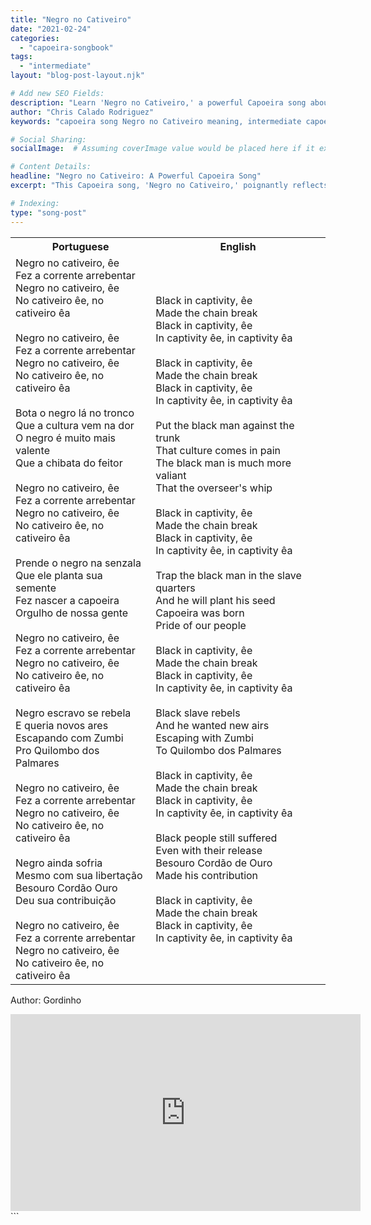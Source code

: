 ```yaml
---
title: "Negro no Cativeiro"
date: "2021-02-24"
categories:
  - "capoeira-songbook"
tags:
  - "intermediate"
layout: "blog-post-layout.njk"

# Add new SEO Fields:
description: "Learn 'Negro no Cativeiro,' a powerful Capoeira song about slavery. Explore its history, lyrics & meaning. Perfect for intermediate players!"
author: "Chris Calado Rodriguez"
keywords: "capoeira song Negro no Cativeiro meaning, intermediate capoeira song lyrics, capoeira song about slavery, history of capoeira songs, learn to sing Negro no Cativeiro, capoeira songbook with lyrics, Afro-Brazilian history in capoeira, capoeira song analysis"

# Social Sharing:
socialImage:  # Assuming coverImage value would be placed here if it existed.

# Content Details:
headline: "Negro no Cativeiro: A Powerful Capoeira Song"
excerpt: "This Capoeira song, 'Negro no Cativeiro,' poignantly reflects the experience of enslaved Africans, offering a glimpse into their struggles and resilience through music and movement."

# Indexing:
type: "song-post"
---
```



<table class="capoeira-table">
    <tr class="header-row">
        <th>Portuguese</th>
        <th>English</th>
    </tr>
    <tr>
        <td>Negro no cativeiro, êe<br>
Fez a corrente arrebentar<br>
Negro no cativeiro, êe<br>
No cativeiro êe, no cativeiro êa<br><br>
Negro no cativeiro, êe<br>
Fez a corrente arrebentar<br>
Negro no cativeiro, êe<br>
No cativeiro êe, no cativeiro êa<br><br>
Bota o negro lá no tronco<br>
Que a cultura vem na dor<br>
O negro é muito mais valente<br>
Que a chibata do feitor<br><br>
Negro no cativeiro, êe<br>
Fez a corrente arrebentar<br>
Negro no cativeiro, êe<br>
No cativeiro êe, no cativeiro êa<br><br>
Prende o negro na senzala<br>
Que ele planta sua semente<br>
Fez nascer a capoeira<br>
Orgulho de nossa gente<br><br>
Negro no cativeiro, êe<br>
Fez a corrente arrebentar<br>
Negro no cativeiro, êe<br>
No cativeiro êe, no cativeiro êa<br><br>
Negro escravo se rebela<br>
E queria novos ares<br>
Escapando com Zumbi<br>
Pro Quilombo dos Palmares<br><br>
Negro no cativeiro, êe<br>
Fez a corrente arrebentar<br>
Negro no cativeiro, êe<br>
No cativeiro êe, no cativeiro êa<br><br>
Negro ainda sofria<br>
Mesmo com sua libertação<br>
Besouro Cordão Ouro<br>
Deu sua contribuição<br><br>
Negro no cativeiro, êe<br>
Fez a corrente arrebentar<br>
Negro no cativeiro, êe<br>
No cativeiro êe, no cativeiro êa</td>
        <td>Black in captivity, êe<br>
Made the chain break<br>
Black in captivity, êe<br>
In captivity êe, in captivity êa<br><br>
Black in captivity, êe<br>
Made the chain break<br>
Black in captivity, êe<br>
In captivity êe, in captivity êa<br><br>
Put the black man against the trunk<br>
That culture comes in pain<br>
The black man is much more valiant<br>
That the overseer's whip<br><br>
Black in captivity, êe<br>
Made the chain break<br>
Black in captivity, êe<br>
In captivity êe, in captivity êa<br><br>
Trap the black man in the slave quarters<br>
And he will plant his seed<br>
Capoeira was born<br>
Pride of our people<br><br>
Black in captivity, êe<br>
Made the chain break<br>
Black in captivity, êe<br>
In captivity êe, in captivity êa<br><br>
Black slave rebels<br>
And he wanted new airs<br>
Escaping with Zumbi<br>
To Quilombo dos Palmares<br><br>
Black in captivity, êe<br>
Made the chain break<br>
Black in captivity, êe<br>
In captivity êe, in captivity êa<br><br>
Black people still suffered<br>
Even with their release<br>
Besouro Cordão de Ouro<br>
Made his contribution<br><br>
Black in captivity, êe<br>
Made the chain break<br>
Black in captivity, êe<br>
In captivity êe, in captivity êa</td>
    </tr>
</table>
<figcaption>

Author: Gordinho

</figcaption>

<iframe width="560" height="315" src="https://www.youtube.com/embed/1A7sikuC6KA" title="YouTube video player" frameborder="0" allow="accelerometer; autoplay; clipboard-write; encrypted-media; gyroscope; picture-in-picture" allowfullscreen></iframe>
```